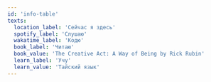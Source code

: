 ```yaml
---
id: 'info-table'
texts:
  location_label: 'Сейчас я здесь'
  spotify_label: 'Слушаю'
  wakatime_label: 'Кодю'
  book_label: 'Читаю'
  book_value: 'The Creative Act: A Way of Being by Rick Rubin'
  learn_label: 'Учу'
  learn_value: 'Тайский язык'
---
```

